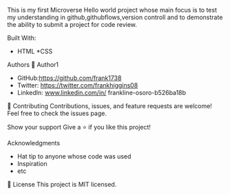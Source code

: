 
This is my first Microverse Hello world project whose main focus is to test my understanding in github,githubflows,version controll and to demonstrate the ability to submit a project for code review.

Built With:
* HTML
*CSS



Authors
👤 Author1
* GitHub:https://github.com/frank1738
* Twitter: https://twitter.com/frankhiggins08
* LinkedIn: www.linkedin.com/in/ 
frankline-osoro-b526ba18b



🤝 Contributing
Contributions, issues, and feature requests are welcome!
Feel free to check the issues page.

Show your support
Give a ⭐ if you like this project!

Acknowledgments
* Hat tip to anyone whose code was used
* Inspiration
* etc

📝 License
This project is MIT licensed.
